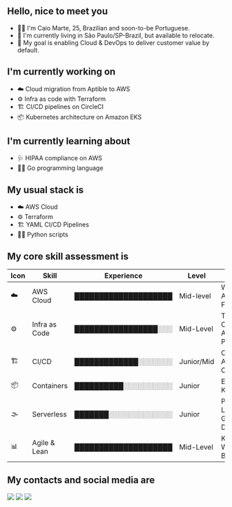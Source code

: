 ## Hello, nice to meet you
- :raising_hand_man: I'm Caio Marte, 25, Brazilian and soon-to-be Portuguese.
- :pushpin: I'm currently living in São Paulo/SP-Brazil, but available to relocate.
- :dart: My goal is enabling Cloud & DevOps to deliver customer value by default.

## I'm currently working on
- :cloud: Cloud migration from Aptible to AWS
- :gear: Infra as code with Terraform
- :building_construction: CI/CD pipelines on CircleCI
- :package: Kubernetes architecture on Amazon EKS

## I'm currently learning about
- :stethoscope: HIPAA compliance on AWS
- :man_technologist: Go programming language

## My usual stack is
- :cloud: AWS Cloud
- :gear: Terraform
- :building_construction: YAML CI/CD Pipelines
- :man_technologist: Python scripts

## My core skill assessment is
| Icon                    | Skill         | Experience           | Level      | Main tools                                    |
| ----------------------- | ------------- | -------------------- | ---------- | --------------------------------------------- |
| :cloud:                 | AWS Cloud     | ████████████████████ | Mid-level  | Well-Architected Framework                    |
| :gear:                  | Infra as Code | █████████████████░░░ | Mid-Level  | Terraform, CloudFormation, AWS CDK for Python |
| :building_construction: | CI/CD         | █████████████░░░░░░░ | Junior/Mid | CodePipeline, Azure Pipelines, CirlceCI       |
| :package:               | Containers    | ██████████░░░░░░░░░░ | Junior     | ECS, EKS, Kubernetes                          |
| :fog:                   | Serverless    | ███████░░░░░░░░░░░░░ | Junior     | Python, Lambda, API Gateway, SQS, DynamoDB    |
| :bar_chart:             | Agile & Lean  | ████████████████████ | Mid-Level  | Kanban, Scrum, Working Backwards              |

## My contacts and social media are
<a href="mailto:caiomartesilva@gmail.com" target="_blank"><img src="https://img.shields.io/badge/Gmail-D14836?style=for-the-badge&logo=gmail&logoColor=white" target="_blank"></a> 
<a href="https://www.linkedin.com/in/caiomarte/" target="_blank"><img src="https://img.shields.io/badge/LinkedIn-0077B5?style=for-the-badge&logo=linkedin&logoColor=white" target="_blank"></a>
<a href="https://caiomarte.medium.com/" target="_blank"><img src="https://img.shields.io/badge/Medium-12100E?style=for-the-badge&logo=medium&logoColor=white" target="_blank"></a>
